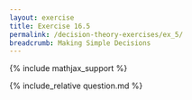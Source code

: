 ```yaml
---
layout: exercise
title: Exercise 16.5
permalink: /decision-theory-exercises/ex_5/
breadcrumb: Making Simple Decisions
---
```


{% include mathjax_support %}

<div><i class="arrow-up loader" data-chapter="decision-theory-exercises" data-exercise="ex_5" data-rating="0"></i></div>
{% include_relative question.md %}
